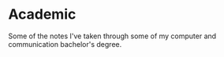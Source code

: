 # Academic
Some of the notes I've taken through some of my computer and communication bachelor's degree.
